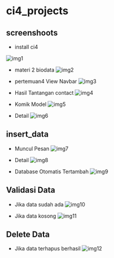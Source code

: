 # ci4_projects

## screenshoots

- install ci4

![img1](screen/02.jpg)

- materi 2 biodata
![img2](screen/03.jpg)

- pertemuan4 View Navbar
![img3](screen/01.jpg)

- Hasil Tantangan contact
![img4](screen/04.jpg)

- Komik Model
![img5](screen/05.jpg)

- Detail
![img6](screen/06.jpg)

## insert_data

- Muncul Pesan
![img7](screen/07.PNG)

- Detail
![img8](screen/08.PNG)

- Database Otomatis Tertambah
![img9](screen/09.PNG)

## Validasi Data

- Jika data sudah ada
![img10](screen/10.PNG)

- Jika data kosong
![img11](screen/11.PNG)

## Delete Data
- Jika data terhapus berhasil
![img12](screen/12.PNG)
